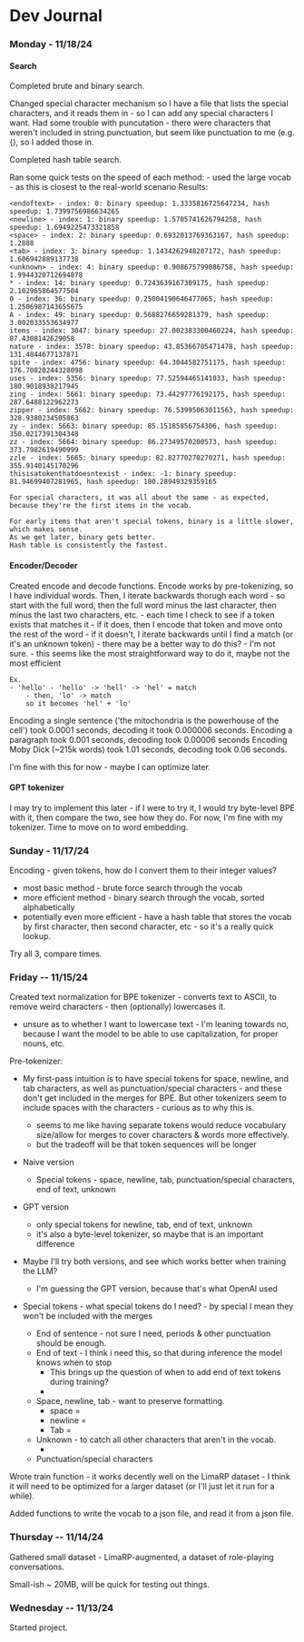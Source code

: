 # Dev Journal



### Monday - 11/18/24

#### Search
Completed brute and binary search.

Changed special character mechanism so I have a file that lists the special characters, and it reads them in - so I can add any special characters I want.
Had some trouble with puncutation - there were characters that weren't included in string.punctuation, but seem like punctuation to me (e.g. {), so I added those in.

Completed hash table search.

Ran some quick tests on the speed of each method:
    - used the large vocab - as this is closest to the real-world scenario
    Results:

    <endoftext> - index: 0: binary speedup: 1.3335816725647234, hash speedup: 1.7399756986634265
    <newline> - index: 1: binary speedup: 1.5705741626794258, hash speedup: 1.6949225473321858
    <space> - index: 2: binary speedup: 0.6932013769363167, hash speedup: 1.2888
    <tab> - index: 3: binary speedup: 1.1434262948207172, hash speedup: 1.606942889137738
    <unknown> - index: 4: binary speedup: 0.908675799086758, hash speedup: 1.9944320712694878
    * - index: 14: binary speedup: 0.7243639167309175, hash speedup: 2.102965864577504
    0 - index: 36: binary speedup: 0.25004190646477065, hash speedup: 1.2506987143655675
    A - index: 49: binary speedup: 0.5688276659281379, hash speedup: 3.002033553634977
    items - index: 3047: binary speedup: 27.002383300460224, hash speedup: 87.4308142629058
    nature - index: 3578: binary speedup: 43.85366705471478, hash speedup: 131.4844677137871
    spite - index: 4756: binary speedup: 64.3044582751175, hash speedup: 176.70820244328098
    uses - index: 5356: binary speedup: 77.52594465141033, hash speedup: 180.9018938217945
    zing - index: 5661: binary speedup: 73.44297776192175, hash speedup: 287.6488122962273
    zipper - index: 5662: binary speedup: 76.53995063011563, hash speedup: 328.9380234505863
    zy - index: 5663: binary speedup: 85.15185856754306, hash speedup: 350.0217391304348
    zz - index: 5664: binary speedup: 86.27349570200573, hash speedup: 373.7982619490999
    zzle - index: 5665: binary speedup: 82.82770270270271, hash speedup: 355.9140145170296
    thisisatokenthatdoesntexist - index: -1: binary speedup: 81.94699407281965, hash speedup: 180.28949329359165
    
    For special characters, it was all about the same - as expected, because they're the first items in the vocab.
    
    For early items that aren't special tokens, binary is a little slower, which makes sense.
    As we get later, binary gets better.
    Hash table is consistently the fastest.

#### Encoder/Decoder

Created encode and decode functions.
Encode works by pre-tokenizing, so I have individual words. Then, I iterate backwards thorugh each word - so start with the full word, then the full word minus the last character, then minus the last two characters, etc. 
    - each time I check to see if a token exists that matches it - if it does, then I encode that token and move onto the rest of the word
    - if it doesn't, I iterate backwards until I find a match (or it's an unknown token)
    - there may be a better way to do this? - I'm not sure.
    - this seems like the most straightforward way to do it, maybe not the most efficient

    Ex. 
    - 'hello' - 'hello' -> 'hell' -> 'hel' = match
        - then, 'lo' -> match
        so it becomes 'hel' + 'lo'

Encoding a single sentence ('the mitochondria is the powerhouse of the cell') took 0.0001 seconds, 
decoding it took 0.000006 seconds.
Encoding a paragraph took 0.001 seconds, decoding took 0.00006 seconds
Encoding Moby Dick (~215k words) took 1.01 seconds, decoding took 0.06 seconds.

I'm fine with this for now - maybe I can optimize later.

#### GPT tokenizer

I may try to implement this later - if I were to try it, I would try byte-level BPE with it, then compare the two, see how they do.
For now, I'm fine with my tokenizer. Time to move on to word embedding.


### Sunday - 11/17/24

Encoding - given tokens, how do I convert them to their integer values?
- most basic method - brute force search through the vocab
- more efficient method - binary search through the vocab, sorted alphabetically
- potentially even more efficient - have a hash table that stores the vocab by first character, then second character, etc - so it's a really quick lookup.

Try all 3, compare times.



### Friday -- 11/15/24

Created text normalization for BPE tokenizer - converts text to ASCII, to remove weird characters - then (optionally) lowercases it.
- unsure as to whether I want to lowercase text - I'm leaning towards no, because I want the model to be able to use capitalization, for proper nouns, etc.

Pre-tokenizer:
- My first-pass intuition is to have special tokens for space, newline, and tab characters, as well as punctuation/special characters - and these don't get included in the merges for BPE. But other tokenizers seem to include spaces with the characters - curious as to why this is.
    - seems to me like having separate tokens would reduce vocabulary size/allow for merges to cover characters & words more effectively.
    - but the tradeoff will be that token sequences will be longer

- Naive version
    - Special tokens - space, newline, tab, punctuation/special characters, end of text, unknown
- GPT version
    - only special tokens for newline, tab, end of text, unknown
    - it's also a byte-level tokenizer, so maybe that is an important difference

- Maybe I'll try both versions, and see which works better when training the LLM?
    - I'm guessing the GPT version, because that's what OpenAI used

- Special tokens - what special tokens do I need? - by special I mean they won't be included with the merges
    - End of sentence - not sure I need, periods & other punctuation should be enough.
    - End of text - I think i need this, so that during inference the model knows when to stop  
        - This brings up the question of when to add end of text tokens during training? 
        - <endoftext>
    - Space, newline, tab - want to preserve formatting.
        - space = <space>
        - newline = <newline>
        - Tab = <tab>
    - Unknown - to catch all other characters that aren't in the vocab.
        - <unknown>
    - Punctuation/special characters
    

Wrote train function - it works decently well on the LimaRP dataset - I think it will need to be optimized for a larger dataset (or I'll just let it run for a while). 

Added functions to write the vocab to a json file, and read it from a json file.

### Thursday -- 11/14/24

Gathered small dataset - LimaRP-augmented, a dataset of role-playing conversations.

Small-ish ~ 20MB, will be quick for testing out things.


### Wednesday -- 11/13/24

Started project.



